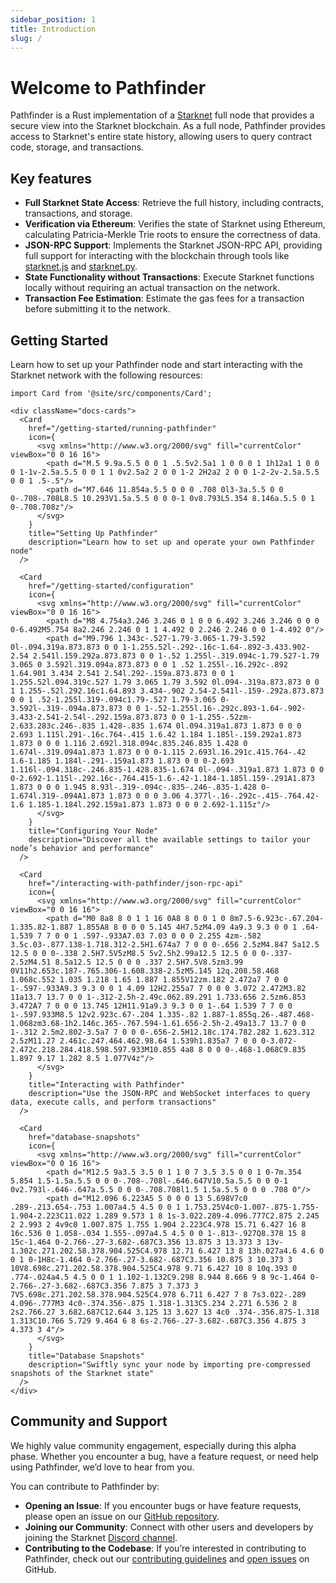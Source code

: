 ```yaml
---
sidebar_position: 1
title: Introduction
slug: /
---
```

# Welcome to Pathfinder

Pathfinder is a Rust implementation of a [Starknet](https://www.starknet.io) full node that provides a secure view into the Starknet blockchain. As a full node, Pathfinder provides access to Starknet's entire state history, allowing users to query contract code, storage, and transactions.

## Key features

* **Full Starknet State Access**: Retrieve the full history, including contracts, transactions, and storage. 
* **Verification via Ethereum**: Verifies the state of Starknet using Ethereum, calculating Patricia-Merkle Trie roots to ensure the correctness of data.
* **JSON-RPC Support**: Implements the Starknet JSON-RPC API, providing full support for interacting with the blockchain through tools like [starknet.js](https://starknetjs.com/) and [starknet.py](https://starknetpy.readthedocs.io/en/latest/).
* **State Functionality without Transactions**: Execute Starknet functions locally without requiring an actual transaction on the network.
* **Transaction Fee Estimation**: Estimate the gas fees for a transaction before submitting it to the network.
    

## Getting Started

Learn how to set up your Pathfinder node and start interacting with the Starknet network with the following resources:

```mdx-code-block
import Card from '@site/src/components/Card';

<div className="docs-cards">
  <Card
    href="/getting-started/running-pathfinder"
    icon={
      <svg xmlns="http://www.w3.org/2000/svg" fill="currentColor" viewBox="0 0 16 16">
        <path d="M.5 9.9a.5.5 0 0 1 .5.5v2.5a1 1 0 0 0 1 1h12a1 1 0 0 0 1-1v-2.5a.5.5 0 0 1 1 0v2.5a2 2 0 0 1-2 2H2a2 2 0 0 1-2-2v-2.5a.5.5 0 0 1 .5-.5"/>
        <path d="M7.646 11.854a.5.5 0 0 0 .708 0l3-3a.5.5 0 0 0-.708-.708L8.5 10.293V1.5a.5.5 0 0 0-1 0v8.793L5.354 8.146a.5.5 0 1 0-.708.708z"/>
      </svg>
    }
    title="Setting Up Pathfinder"
    description="Learn how to set up and operate your own Pathfinder node"
  />

  <Card
    href="/getting-started/configuration"
    icon={
      <svg xmlns="http://www.w3.org/2000/svg" fill="currentColor" viewBox="0 0 16 16">
        <path d="M8 4.754a3.246 3.246 0 1 0 0 6.492 3.246 3.246 0 0 0 0-6.492M5.754 8a2.246 2.246 0 1 1 4.492 0 2.246 2.246 0 0 1-4.492 0"/>
        <path d="M9.796 1.343c-.527-1.79-3.065-1.79-3.592 0l-.094.319a.873.873 0 0 1-1.255.52l-.292-.16c-1.64-.892-3.433.902-2.54 2.541l.159.292a.873.873 0 0 1-.52 1.255l-.319.094c-1.79.527-1.79 3.065 0 3.592l.319.094a.873.873 0 0 1 .52 1.255l-.16.292c-.892 1.64.901 3.434 2.541 2.54l.292-.159a.873.873 0 0 1 1.255.52l.094.319c.527 1.79 3.065 1.79 3.592 0l.094-.319a.873.873 0 0 1 1.255-.52l.292.16c1.64.893 3.434-.902 2.54-2.541l-.159-.292a.873.873 0 0 1 .52-1.255l.319-.094c1.79-.527 1.79-3.065 0-3.592l-.319-.094a.873.873 0 0 1-.52-1.255l.16-.292c.893-1.64-.902-3.433-2.541-2.54l-.292.159a.873.873 0 0 1-1.255-.52zm-2.633.283c.246-.835 1.428-.835 1.674 0l.094.319a1.873 1.873 0 0 0 2.693 1.115l.291-.16c.764-.415 1.6.42 1.184 1.185l-.159.292a1.873 1.873 0 0 0 1.116 2.692l.318.094c.835.246.835 1.428 0 1.674l-.319.094a1.873 1.873 0 0 0-1.115 2.693l.16.291c.415.764-.42 1.6-1.185 1.184l-.291-.159a1.873 1.873 0 0 0-2.693 1.116l-.094.318c-.246.835-1.428.835-1.674 0l-.094-.319a1.873 1.873 0 0 0-2.692-1.115l-.292.16c-.764.415-1.6-.42-1.184-1.185l.159-.291A1.873 1.873 0 0 0 1.945 8.93l-.319-.094c-.835-.246-.835-1.428 0-1.674l.319-.094A1.873 1.873 0 0 0 3.06 4.377l-.16-.292c-.415-.764.42-1.6 1.185-1.184l.292.159a1.873 1.873 0 0 0 2.692-1.115z"/>
      </svg>
    }
    title="Configuring Your Node"
    description="Discover all the available settings to tailor your node’s behavior and performance"
  />

  <Card
    href="/interacting-with-pathfinder/json-rpc-api"
    icon={
      <svg xmlns="http://www.w3.org/2000/svg" fill="currentColor" viewBox="0 0 16 16">
        <path d="M0 8a8 8 0 1 1 16 0A8 8 0 0 1 0 8m7.5-6.923c-.67.204-1.335.82-1.887 1.855A8 8 0 0 0 5.145 4H7.5zM4.09 4a9.3 9.3 0 0 1 .64-1.539 7 7 0 0 1 .597-.933A7.03 7.03 0 0 0 2.255 4zm-.582 3.5c.03-.877.138-1.718.312-2.5H1.674a7 7 0 0 0-.656 2.5zM4.847 5a12.5 12.5 0 0 0-.338 2.5H7.5V5zM8.5 5v2.5h2.99a12.5 12.5 0 0 0-.337-2.5zM4.51 8.5a12.5 12.5 0 0 0 .337 2.5H7.5V8.5zm3.99 0V11h2.653c.187-.765.306-1.608.338-2.5zM5.145 12q.208.58.468 1.068c.552 1.035 1.218 1.65 1.887 1.855V12zm.182 2.472a7 7 0 0 1-.597-.933A9.3 9.3 0 0 1 4.09 12H2.255a7 7 0 0 0 3.072 2.472M3.82 11a13.7 13.7 0 0 1-.312-2.5h-2.49c.062.89.291 1.733.656 2.5zm6.853 3.472A7 7 0 0 0 13.745 12H11.91a9.3 9.3 0 0 1-.64 1.539 7 7 0 0 1-.597.933M8.5 12v2.923c.67-.204 1.335-.82 1.887-1.855q.26-.487.468-1.068zm3.68-1h2.146c.365-.767.594-1.61.656-2.5h-2.49a13.7 13.7 0 0 1-.312 2.5m2.802-3.5a7 7 0 0 0-.656-2.5H12.18c.174.782.282 1.623.312 2.5zM11.27 2.461c.247.464.462.98.64 1.539h1.835a7 7 0 0 0-3.072-2.472c.218.284.418.598.597.933M10.855 4a8 8 0 0 0-.468-1.068C9.835 1.897 9.17 1.282 8.5 1.077V4z"/>
      </svg>
    }
    title="Interacting with Pathfinder"
    description="Use the JSON-RPC and WebSocket interfaces to query data, execute calls, and perform transactions"
  />

  <Card
    href="database-snapshots"
    icon={
      <svg xmlns="http://www.w3.org/2000/svg" fill="currentColor" viewBox="0 0 16 16">
        <path d="M12.5 9a3.5 3.5 0 1 1 0 7 3.5 3.5 0 0 1 0-7m.354 5.854 1.5-1.5a.5.5 0 0 0-.708-.708l-.646.647V10.5a.5.5 0 0 0-1 0v2.793l-.646-.647a.5.5 0 0 0-.708.708l1.5 1.5a.5.5 0 0 0 .708 0"/>
        <path d="M12.096 6.223A5 5 0 0 0 13 5.698V7c0 .289-.213.654-.753 1.007a4.5 4.5 0 0 1 1.753.25V4c0-1.007-.875-1.755-1.904-2.223C11.022 1.289 9.573 1 8 1s-3.022.289-4.096.777C2.875 2.245 2 2.993 2 4v9c0 1.007.875 1.755 1.904 2.223C4.978 15.71 6.427 16 8 16c.536 0 1.058-.034 1.555-.097a4.5 4.5 0 0 1-.813-.927Q8.378 15 8 15c-1.464 0-2.766-.27-3.682-.687C3.356 13.875 3 13.373 3 13v-1.302c.271.202.58.378.904.525C4.978 12.71 6.427 13 8 13h.027a4.6 4.6 0 0 1 0-1H8c-1.464 0-2.766-.27-3.682-.687C3.356 10.875 3 10.373 3 10V8.698c.271.202.58.378.904.525C4.978 9.71 6.427 10 8 10q.393 0 .774-.024a4.5 4.5 0 0 1 1.102-1.132C9.298 8.944 8.666 9 8 9c-1.464 0-2.766-.27-3.682-.687C3.356 7.875 3 7.373 3 7V5.698c.271.202.58.378.904.525C4.978 6.711 6.427 7 8 7s3.022-.289 4.096-.777M3 4c0-.374.356-.875 1.318-1.313C5.234 2.271 6.536 2 8 2s2.766.27 3.682.687C12.644 3.125 13 3.627 13 4c0 .374-.356.875-1.318 1.313C10.766 5.729 9.464 6 8 6s-2.766-.27-3.682-.687C3.356 4.875 3 4.373 3 4"/>
      </svg>
    }
    title="Database Snapshots"
    description="Swiftly sync your node by importing pre-compressed snapshots of the Starknet state"
  />
</div>
```

## Community and Support

We highly value community engagement, especially during this alpha phase. Whether you encounter a bug, have a feature request, or need help using Pathfinder, we’d love to hear from you.

You can contribute to Pathfinder by:

* **Opening an Issue**: If you encounter bugs or have feature requests, please open an issue on our [GitHub repository](https://github.com/eqlabs/pathfinder/issues/new).
* **Joining our Community**: Connect with other users and developers by joining the Starknet [Discord channel](https://discord.com/invite/starknet-community).
* **Contributing to the Codebase**: If you’re interested in contributing to Pathfinder, check out our [contributing guidelines](https://github.com/eqlabs/pathfinder/blob/main/contributing.md) and [open issues](https://github.com/eqlabs/pathfinder/issues) on GitHub.
    


